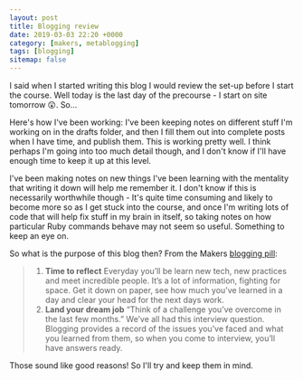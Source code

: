 ```yaml
---
layout: post
title: Blogging review
date: 2019-03-03 22:20 +0000
category: [makers, metablogging]
tags: [blogging]
sitemap: false
---
```


I said when I started writing this blog I would review the set-up before I start
the course. Well today is the last day of the precourse - I start on site
tomorrow 😲.  So...

Here's how I've been working: I've been keeping notes on different stuff I'm
working on in the drafts folder, and then I fill them out into complete posts
when I have time, and publish them. This is working pretty well. I think perhaps
I'm going into too much detail though, and I don't know if I'll have enough time
to keep it up at this level.

I've been making notes on new things I've been learning with the mentality that
writing it down will help me remember it. I don't know if this is necessarily
worthwhile though - It's quite time consuming and likely to become more so as
I get stuck into the course, and once I'm writing lots of code that will help
fix stuff in my brain in itself, so taking notes on how particular Ruby commands
behave may not seem so useful. Something to keep an eye on.

So what is the purpose of this blog then? From the Makers [blogging pill]:

> 1. **Time to reflect** Everyday you’ll be learn new tech, new practices and meet
> incredible people. It’s a lot of information, fighting for space. Get it down on
> paper, see how much you’ve learned in a day and clear your head for the next
> days work.
> 2. **Land your dream job** “Think of a challenge you’ve overcome in the
> last few months.” We’ve all had this interview question. Blogging provides a
> record of the issues you’ve faced and what you learned from them, so when you
> come to interview, you’ll have answers ready.

Those sound like good reasons! So I'll try and keep them in mind.

[blogging pill]:https://makersacademy.teachable.com/courses/256825/lectures/3989132

